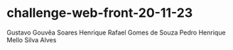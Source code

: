# challenge-web-front-20-11-23
Gustavo Gouvêa Soares
Henrique Rafael Gomes de Souza
Pedro Henrique Mello Silva Alves
